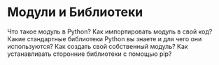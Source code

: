# Модули и Библиотеки


Что такое модуль в Python?
Как импортировать модуль в свой код?
Какие стандартные библиотеки Python вы знаете и для чего они используются?
Как создать свой собственный модуль?
Как устанавливать сторонние библиотеки с помощью pip?